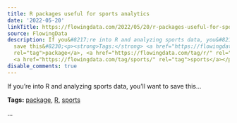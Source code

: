 ```yaml
---
title: R packages useful for sports analytics
date: '2022-05-20'
linkTitle: https://flowingdata.com/2022/05/20/r-packages-useful-for-sports-analytics/
source: FlowingData
description: If you&#8217;re into R and analyzing sports data, you&#8217;ll want to
  save this&#8230;<p><strong>Tags:</strong> <a href="https://flowingdata.com/tag/package/"
  rel="tag">package</a>, <a href="https://flowingdata.com/tag/r/" rel="tag">R</a>,
  <a href="https://flowingdata.com/tag/sports/" rel="tag">sports</a></p> ...
disable_comments: true
---
```

If you&#8217;re into R and analyzing sports data, you&#8217;ll want to save this&#8230;<p><strong>Tags:</strong> <a href="https://flowingdata.com/tag/package/" rel="tag">package</a>, <a href="https://flowingdata.com/tag/r/" rel="tag">R</a>, <a href="https://flowingdata.com/tag/sports/" rel="tag">sports</a></p> ...